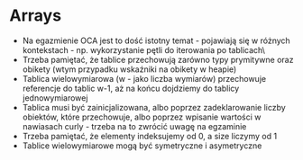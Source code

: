 # Arrays

- Na egazmienie OCA jest to dość istotny temat - pojawiają się w różnych kontekstach - np. wykorzystanie pętli do iterowania po tablicach\
- Trzeba pamiętać, że tablice przechowują zarówno typy prymitywne oraz obikety (wtym przypadku wskaźniki na obikety w heapie)
- Tablica wielowymiarowa (w - jako liczba wymiarów) przechowuje referencje do tablic w-1, aż na końcu dojdziemy do tablicy jednowymiarowej
- Tablica musi być zainicjalizowana, albo poprzez zadeklarowanie liczby obiektów, które przechowuje, albo poprzez wpisanie wartości w nawiasach curly - trzeba na to zwrócić uwagę na egzaminie
- Trzeba pamiętać, że elementy indeksujemy od 0, a size liczymy od 1
- Tablice wielowymiarowe mogą być symetryczne i asymetryczne